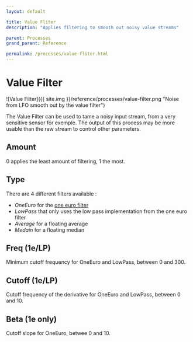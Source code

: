```yaml
---
layout: default

title: Value Fliter
description: "Applies filtering to smooth out noisy value streams"

parent: Processes
grand_parent: Reference

permalink: /processes/value-fliter.html
---
```

# Value Filter

![Value Filter]({{ site.img }}/reference/processes/value-filter.png "Noise from LFO smooth out by the value filter")

The Value Filter can be used to tame a noisy input stream, from a very sensitive sensor for exemple. The output of this process may be more usable than the raw stream to control other parameters.

## Amount

0 applies the least amount of filtering, 1 the most.

## Type

There are 4 different filters available : 
* _OneEuro_ for the [one euro filter](https://cristal.univ-lille.fr/~casiez/1euro/) 
* _LowPass_ that only uses the low pass implementation from the one euro filter
* _Average_ for a floating average
* _Medain_ for a floating median

## Freq (1e/LP)

Minimum cutoff frequency for OneEuro and LowPass, between 0 and 300.

## Cutoff (1e/LP)

Cutoff frequency of the derivative for OneEuro and LowPass, between 0 and 10.

## Beta (1e only)

Cutoff slope for OneEuro, betwee 0 and 10.